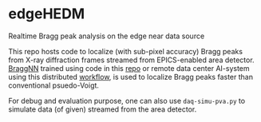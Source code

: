 # edgeHEDM
Realtime Bragg peak analysis on the edge near data source

This repo hosts code to localize (with sub-pixel accuracy) Bragg peaks from X-ray diffraction frames streamed from EPICS-enabled area detector.
[BraggNN](https://arxiv.org/abs/2008.08198) trained using code in this [repo](https://github.com/lzhengchun/BraggNN) or remote data center AI-system using this distributed [workflow](https://arxiv.org/abs/2105.13967), is used to localize Bragg peaks faster than conventional psuedo-Voigt.

For debug and evaluation purpose, one can also use `daq-simu-pva.py` to simulate data (of given) streamed from the area detector.


